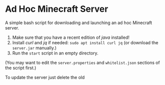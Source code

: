 # Ad Hoc Minecraft Server
A simple bash script for downloading and launching an ad hoc Minecraft server.

1. Make sure that you have a recent edition of *java* installed!
2. Install *curl* and *jq* if needed: `sudo apt install curl jq` (or download the `server.jar` manually.)
3. Run the `start` script in an empty directory.

(You may want to edit the `server.properties` and `whitelist.json` sections of the script first.)

To update the server just delete the old 

